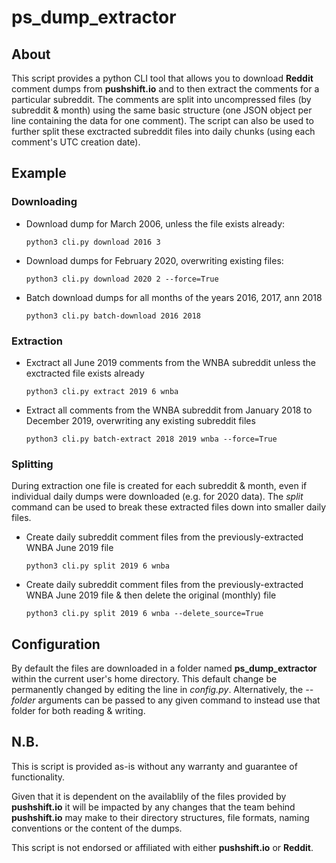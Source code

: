 # ps_dump_extractor

## About

This script provides a python CLI tool that allows you to download __Reddit__ comment dumps from __pushshift.io__ and to then extract the comments for a particular subreddit.
The comments are split into uncompressed files (by subreddit & month) using the same basic structure (one JSON object per line containing the data for one comment).
The script can also be used to further split these exctracted subreddit files into daily chunks (using each comment's UTC creation date).

## Example

### Downloading

- Download dump for March 2006, unless the file exists already:

    ```python3 cli.py download 2016 3```

- Download dumps for February 2020, overwriting existing files:

    ```python3 cli.py download 2020 2 --force=True```

- Batch download dumps for all months of the years 2016, 2017, ann 2018

    ```python3 cli.py batch-download 2016 2018```

### Extraction

- Exctract all June 2019 comments from the WNBA subreddit unless the exctracted file exists already

    ```python3 cli.py extract 2019 6 wnba```

- Extract all comments from the WNBA subreddit from January 2018 to December 2019, overwriting any existing subreddit files 

    ```python3 cli.py batch-extract 2018 2019 wnba --force=True```

### Splitting

During extraction one file is created for each subreddit & month, even if individual daily dumps were downloaded (e.g. for 2020 data). The _split_ command can be used to break these extracted files down into smaller daily files. 

- Create daily subreddit comment files from the previously-extracted WNBA June 2019 file

    ```python3 cli.py split 2019 6 wnba```

- Create daily subreddit comment files from the previously-extracted WNBA June 2019 file & then delete the original (monthly) file

    ```python3 cli.py split 2019 6 wnba --delete_source=True```

## Configuration

By default the files are downloaded in a folder named __ps_dump_extractor__ within the current user's home directory. This default change be permanently changed by editing the line in _config.py_. Alternatively, the _--folder_ arguments can be passed to any given command to instead use that folder for both reading & writing.

## N.B.

This is script is provided as-is without any warranty and guarantee of functionality.

Given that it is dependent on the availablily of the files provided by  __pushshift.io__ it will be impacted by any changes that the team behind __pushshift.io__ may make to their directory structures, file formats, naming conventions or the content of the dumps.

This script is not endorsed or affiliated with either __pushshift.io__ or __Reddit__.
